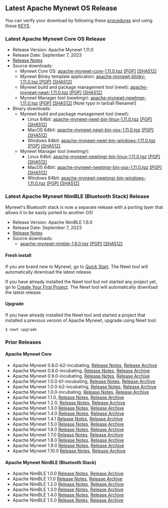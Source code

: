 ## Latest Apache Mynewt OS Release

You can verify your download by following these [procedures](https://www.apache.org/info/verification.html) and using
these [KEYS](https://downloads.apache.org/mynewt/KEYS).

### Latest Apache Mynewt Core OS Release

*   Release Version: Apache Mynewt 1.11.0
*   Release Date: September 7, 2023
*   [Release Notes](https://cwiki.apache.org/confluence/display/MYNEWT/RN-1.11.0)
*   Source downloads:
    - Mynewt Core OS: [apache-mynewt-core-1.11.0.tgz](https://www.apache.org/dyn/closer.lua/mynewt/apache-mynewt-1.11.0/apache-mynewt-core-1.11.0.tgz)
      [[PGP]](https://www.apache.org/dist/mynewt/apache-mynewt-1.11.0/apache-mynewt-core-1.11.0.tgz.asc)
      [[SHA512]](https://www.apache.org/dist/mynewt/apache-mynewt-1.11.0/apache-mynewt-core-1.11.0.tgz.sha512)
    - Mynewt Blinky template application: [apache-mynewt-blinky-1.11.0.tgz  ](https://www.apache.org/dyn/closer.lua/mynewt/apache-mynewt-1.11.0/apache-mynewt-blinky-1.11.0.tgz)
      [[PGP]](https://www.apache.org/dist/mynewt/apache-mynewt-1.11.0/apache-mynewt-blinky-1.11.0.tgz.asc)
      [[SHA512]](https://www.apache.org/dist/mynewt/apache-mynewt-1.11.0/apache-mynewt-blinky-1.11.0.tgz.sha512)
    - Mynewt build and package management tool (newt): [apache-mynewt-newt-1.11.0.tgz](https://www.apache.org/dyn/closer.lua/mynewt/apache-mynewt-1.11.0/apache-mynewt-newt-1.11.0.tgz)
      [[PGP]](https://www.apache.org/dist/mynewt/apache-mynewt-1.11.0/apache-mynewt-newt-1.11.0.tgz.asc)
      [[SHA512]](https://www.apache.org/dist/mynewt/apache-mynewt-1.11.0/apache-mynewt-newt-1.11.0.tgz.sha512)
    - Mynewt Manager tool (newtmgr): [apache-mynewt-newtmgr-1.11.0.tgz](https://www.apache.org/dyn/closer.lua/mynewt/apache-mynewt-1.11.0/apache-mynewt-newtmgr-1.11.0.tgz)
      [[PGP]](https://www.apache.org/dist/mynewt/apache-mynewt-1.11.0/apache-mynewt-newtmgr-1.11.0.tgz.asc)
      [[SHA512]](https://www.apache.org/dist/mynewt/apache-mynewt-1.11.0/apache-mynewt-newtmgr-1.11.0.tgz.sha512) [Note typo in tarball filename!]
*   Binary downloads:
    - Mynewt build and package management tool (newt):
        - Linux 64bit: [apache-mynewt-newt-bin-linux-1.11.0.tgz](https://www.apache.org/dyn/closer.lua/mynewt/apache-mynewt-1.11.0/apache-mynewt-newt-bin-linux-1.11.0.tgz)
          [[PGP]](https://www.apache.org/dist/mynewt/apache-mynewt-1.11.0/apache-mynewt-newt-bin-linux-1.11.0.tgz.asc)
          [[SHA512]](https://www.apache.org/dist/mynewt/apache-mynewt-1.11.0/apache-mynewt-newt-bin-linux-1.11.0.tgz.sha512)
        - MacOS 64bit: [apache-mynewt-newt-bin-osx-1.11.0.tgz](https://www.apache.org/dyn/closer.lua/mynewt/apache-mynewt-1.11.0/apache-mynewt-newt-bin-osx-1.11.0.tgz)
          [[PGP]](https://www.apache.org/dist/mynewt/apache-mynewt-1.11.0/apache-mynewt-newt-bin-osx-1.11.0.tgz.asc)
          [[SHA512]](https://www.apache.org/dist/mynewt/apache-mynewt-1.11.0/apache-mynewt-newt-bin-osx-1.11.0.tgz.sha512)
        - Windows 64bit: [apache-mynewt-newt-bin-windows-1.11.0.tgz](https://www.apache.org/dyn/closer.lua/mynewt/apache-mynewt-1.11.0/apache-mynewt-newt-bin-windows-1.11.0.tgz)
          [[PGP]](https://www.apache.org/dist/mynewt/apache-mynewt-1.11.0/apache-mynewt-newt-bin-windows-1.11.0.tgz.asc)
          [[SHA512]](https://www.apache.org/dist/mynewt/apache-mynewt-1.11.0/apache-mynewt-newt-bin-windows-1.11.0.tgz.sha512)
    - Mynewt Manager tool (newtmgr):
        - Linux 64bit: [apache-mynewt-newtmgr-bin-linux-1.11.0.tgz](https://www.apache.org/dyn/closer.lua/mynewt/apache-mynewt-1.11.0/apache-mynewt-newtmgr-bin-linux-1.11.0.tgz)
          [[PGP]](https://www.apache.org/dist/mynewt/apache-mynewt-1.11.0/apache-mynewt-newtmgr-bin-linux-1.11.0.tgz.asc)
          [[SHA512]](https://www.apache.org/dist/mynewt/apache-mynewt-1.11.0/apache-mynewt-newtmgr-bin-linux-1.11.0.tgz.sha512)
        - MacOS 64bit: [apache-mynewt-newtmgr-bin-osx-1.11.0.tgz](https://www.apache.org/dyn/closer.lua/mynewt/apache-mynewt-1.11.0/apache-mynewt-newtmgr-bin-osx-1.11.0.tgz)
          [[PGP]](https://www.apache.org/dist/mynewt/apache-mynewt-1.11.0/apache-mynewt-newtmgr-bin-osx-1.11.0.tgz.asc)
          [[SHA512]](https://www.apache.org/dist/mynewt/apache-mynewt-1.11.0/apache-mynewt-newtmgr-bin-osx-1.11.0.tgz.sha512)
        - Windows 64bit: [apache-mynewt-newtmgr-bin-windows-1.11.0.tgz](https://www.apache.org/dyn/closer.lua/mynewt/apache-mynewt-1.11.0/apache-mynewt-newtmgr-bin-windows-1.11.0.tgz)
          [[PGP]](https://www.apache.org/dist/mynewt/apache-mynewt-1.11.0/apache-mynewt-newtmgr-bin-windows-1.11.0.tgz.asc)
          [[SHA512]](https://www.apache.org/dist/mynewt/apache-mynewt-1.11.0/apache-mynewt-newtmgr-bin-windows-1.11.0.tgz.sha512)

### Latest Apache Mynewt NimBLE (Bluetooth Stack) Release

Mynewt's Bluetooth stack is now a separate release with a porting layer that allows it to be easily ported to another OS!

*   Release Version: Apache NimBLE 1.6.0
*   Release Date: September 7, 2023
*   [Release Notes](https://cwiki.apache.org/confluence/display/MYNEWT/RN-NimBLE-1.6.0)
*   Source downloads:
    - [apache-mynewt-nimble-1.6.0.tgz](https://www.apache.org/dyn/closer.lua/mynewt/apache-nimble-1.6.0/apache-mynewt-nimble-1.6.0.tgz)
      [[PGP]](https://www.apache.org/dist/mynewt/apache-nimble-1.6.0/apache-mynewt-nimble-1.6.0.tgz.asc)
      [[SHA512]](https://www.apache.org/dist/mynewt/apache-nimble-1.6.0/apache-mynewt-nimble-1.6.0.tgz.sha512)

#### Fresh install

If you are brand new to Mynewt, go to [Quick Start](/latest/get_started/). The Newt tool will automatically download the latest release.

If you have already installed the Newt tool but not started any project yet, go to [Create Your First Project](/latest/get_started/project_create.html). The Newt tool will automatically download the latest release.

#### Upgrade

If you have already installed the Newt tool and started a project that installed a previous version of Apache Mynewt, upgrade using Newt tool:

```
$ newt upgrade
```

### Prior Releases

#### Apache Mynewt Core

*   Apache Mynewt 0.8.0-b2-incubating, [Release Notes](https://cwiki.apache.org/confluence/display/MYNEWT/RN-0.8.0-b2-incubating), [Release Archive](https://archive.apache.org/dist/incubator/mynewt/apache-mynewt-0.8.0-b2-incubating/)
*   Apache Mynewt 0.8.0-incubating, [Release Notes](https://cwiki.apache.org/confluence/display/MYNEWT/RN-0.8.0-incubating), [Release Archive](https://archive.apache.org/dist/incubator/mynewt/apache-mynewt-0.8.0-incubating/)
*   Apache Mynewt 0.9.0-incubating, [Release Notes](https://cwiki.apache.org/confluence/display/MYNEWT/RN-0.9.0-incubating), [Release Archive](https://archive.apache.org/dist/incubator/mynewt/apache-mynewt-0.9.0-incubating/)
*   Apache Mynewt 1.0.0-b1-incubating, [Release Notes](https://cwiki.apache.org/confluence/display/MYNEWT/RN-1.0.0-b1-incubating), [Release Archive](https://archive.apache.org/dist/incubator/mynewt/apache-mynewt-1.0.0-b1-incubating/)
*   Apache Mynewt 1.0.0-b2-incubating, [Release Notes](https://cwiki.apache.org/confluence/display/MYNEWT/RN-1.0.0-b2-incubating), [Release Archive](https://archive.apache.org/dist/incubator/mynewt/apache-mynewt-1.0.0-b2-incubating/)
*   Apache Mynewt 1.0.0-incubating, [Release Notes](https://cwiki.apache.org/confluence/display/MYNEWT/RN-1.0.0-incubating), [Release Archive](https://archive.apache.org/dist/incubator/mynewt/apache-mynewt-1.0.0-incubating/)
*   Apache Mynewt 1.1.0, [Release Notes](https://cwiki.apache.org/confluence/display/MYNEWT/RN-1.1.0), [Release Archive](https://archive.apache.org/dist/mynewt/apache-mynewt-1.1.0/)
*   Apache Mynewt 1.2.0, [Release Notes](https://cwiki.apache.org/confluence/display/MYNEWT/RN-1.2.0), [Release Archive](https://archive.apache.org/dist/mynewt/apache-mynewt-1.2.0/)
*   Apache Mynewt 1.3.0 [Release Notes](https://cwiki.apache.org/confluence/display/MYNEWT/RN-1.3.0), [Release Archive](https://archive.apache.org/dist/mynewt/apache-mynewt-1.3.0)
*   Apache Mynewt 1.4.0 [Release Notes](https://cwiki.apache.org/confluence/display/MYNEWT/RN-1.4.0), [Release Archive](https://archive.apache.org/dist/mynewt/apache-mynewt-1.4.0)
*   Apache Mynewt 1.4.1 [Release Notes](https://cwiki.apache.org/confluence/display/MYNEWT/RN-1.4.1), [Release Archive](https://archive.apache.org/dist/mynewt/apache-mynewt-1.4.1)
*   Apache Mynewt 1.5.0 [Release Notes](https://cwiki.apache.org/confluence/display/MYNEWT/RN-1.5.0), [Release Archive](https://archive.apache.org/dist/mynewt/apache-mynewt-1.5.0)
*   Apache Mynewt 1.6.0 [Release Notes](https://cwiki.apache.org/confluence/display/MYNEWT/RN-1.6.0), [Release Archive](https://archive.apache.org/dist/mynewt/apache-mynewt-1.6.0)
*   Apache Mynewt 1.7.0 [Release Notes](https://cwiki.apache.org/confluence/display/MYNEWT/RN-1.7.0), [Release Archive](https://archive.apache.org/dist/mynewt/apache-mynewt-1.7.0)
*   Apache Mynewt 1.8.0 [Release Notes](https://cwiki.apache.org/confluence/display/MYNEWT/RN-1.8.0), [Release Archive](https://archive.apache.org/dist/mynewt/apache-mynewt-1.8.0)
*   Apache Mynewt 1.9.0 [Release Notes](https://cwiki.apache.org/confluence/display/MYNEWT/RN-1.9.0), [Release Archive](https://archive.apache.org/dist/mynewt/apache-mynewt-1.9.0)
*   Apache Mynewt 1.10.0 [Release Notes](https://cwiki.apache.org/confluence/display/MYNEWT/RN-1.10.0), [Release Archive](https://archive.apache.org/dist/mynewt/apache-mynewt-1.10.0)

#### Apache Mynewt NimBLE (Bluetooth Stack)

*   Apache NimBLE 1.0.0 [Release Notes](https://cwiki.apache.org/confluence/display/MYNEWT/RN-1.4.0), [Release Archive](https://archive.apache.org/dist/mynewt/apache-nimble-1.0.0)
*   Apache NimBLE 1.1.0 [Release Notes](https://cwiki.apache.org/confluence/display/MYNEWT/RN-NimBLE-1.1.0), [Release Archive](https://archive.apache.org/dist/mynewt/apache-nimble-1.1.0)
*   Apache NimBLE 1.2.0 [Release Notes](https://cwiki.apache.org/confluence/display/MYNEWT/RN-NimBLE-1.2.0), [Release Archive](https://archive.apache.org/dist/mynewt/apache-nimble-1.2.0)
*   Apache NimBLE 1.3.0 [Release Notes](https://cwiki.apache.org/confluence/display/MYNEWT/RN-NimBLE-1.3.0), [Release Archive](https://archive.apache.org/dist/mynewt/apache-nimble-1.3.0)
*   Apache NimBLE 1.4.0 [Release Notes](https://cwiki.apache.org/confluence/display/MYNEWT/RN-NimBLE-1.4.0), [Release Archive](https://archive.apache.org/dist/mynewt/apache-nimble-1.4.0)
*   Apache NimBLE 1.5.0 [Release Notes](https://cwiki.apache.org/confluence/display/MYNEWT/RN-NimBLE-1.5.0), [Release Archive](https://archive.apache.org/dist/mynewt/apache-nimble-1.5.0)

<br>
<br>
